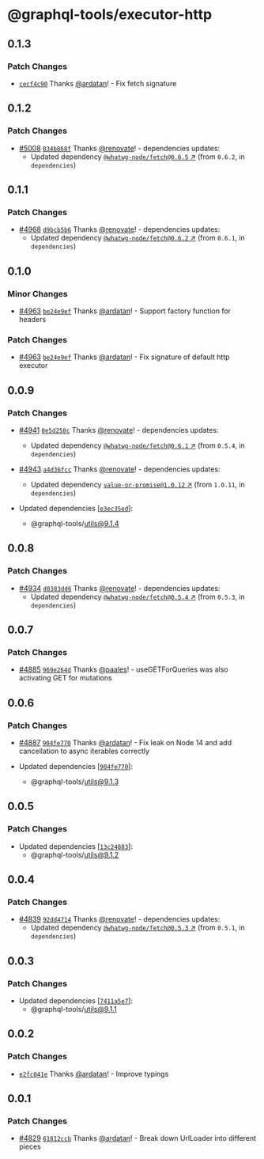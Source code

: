 # @graphql-tools/executor-http

## 0.1.3

### Patch Changes

- [`cecf4c90`](https://github.com/ardatan/graphql-tools/commit/cecf4c90dc6b0cef51bc8ef7a54205455f4d94e4) Thanks [@ardatan](https://github.com/ardatan)! - Fix fetch signature

## 0.1.2

### Patch Changes

- [#5008](https://github.com/ardatan/graphql-tools/pull/5008) [`034b868f`](https://github.com/ardatan/graphql-tools/commit/034b868f0121de122155a5432eb5d42081493db3) Thanks [@renovate](https://github.com/apps/renovate)! - dependencies updates:
  - Updated dependency [`@whatwg-node/fetch@0.6.5` ↗︎](https://www.npmjs.com/package/@whatwg-node/fetch/v/0.6.5) (from `0.6.2`, in `dependencies`)

## 0.1.1

### Patch Changes

- [#4968](https://github.com/ardatan/graphql-tools/pull/4968) [`d9bcb5b6`](https://github.com/ardatan/graphql-tools/commit/d9bcb5b642d7e9724cc1cc6499cf6cdcfd42c102) Thanks [@renovate](https://github.com/apps/renovate)! - dependencies updates:
  - Updated dependency [`@whatwg-node/fetch@0.6.2` ↗︎](https://www.npmjs.com/package/@whatwg-node/fetch/v/0.6.2) (from `0.6.1`, in `dependencies`)

## 0.1.0

### Minor Changes

- [#4963](https://github.com/ardatan/graphql-tools/pull/4963) [`be24e9ef`](https://github.com/ardatan/graphql-tools/commit/be24e9efaaf0f159e32d8f6271275df202240ad5) Thanks [@ardatan](https://github.com/ardatan)! - Support factory function for headers

### Patch Changes

- [#4963](https://github.com/ardatan/graphql-tools/pull/4963) [`be24e9ef`](https://github.com/ardatan/graphql-tools/commit/be24e9efaaf0f159e32d8f6271275df202240ad5) Thanks [@ardatan](https://github.com/ardatan)! - Fix signature of default http executor

## 0.0.9

### Patch Changes

- [#4941](https://github.com/ardatan/graphql-tools/pull/4941) [`0e5d250c`](https://github.com/ardatan/graphql-tools/commit/0e5d250cbac7ab003c45020b5ea464a8924eed01) Thanks [@renovate](https://github.com/apps/renovate)! - dependencies updates:

  - Updated dependency [`@whatwg-node/fetch@0.6.1` ↗︎](https://www.npmjs.com/package/@whatwg-node/fetch/v/0.6.1) (from `0.5.4`, in `dependencies`)

- [#4943](https://github.com/ardatan/graphql-tools/pull/4943) [`a4d36fcc`](https://github.com/ardatan/graphql-tools/commit/a4d36fccce6113843a55b77c96328727f4c748bc) Thanks [@renovate](https://github.com/apps/renovate)! - dependencies updates:
  - Updated dependency [`value-or-promise@1.0.12` ↗︎](https://www.npmjs.com/package/value-or-promise/v/1.0.12) (from `1.0.11`, in `dependencies`)
- Updated dependencies [[`e3ec35ed`](https://github.com/ardatan/graphql-tools/commit/e3ec35ed27d4a329739c8da6be06ce74c8f25591)]:
  - @graphql-tools/utils@9.1.4

## 0.0.8

### Patch Changes

- [#4934](https://github.com/ardatan/graphql-tools/pull/4934) [`d0383dd6`](https://github.com/ardatan/graphql-tools/commit/d0383dd664e74e653bd933b5e4aefd3ea77b5a52) Thanks [@renovate](https://github.com/apps/renovate)! - dependencies updates:
  - Updated dependency [`@whatwg-node/fetch@0.5.4` ↗︎](https://www.npmjs.com/package/@whatwg-node/fetch/v/0.5.4) (from `0.5.3`, in `dependencies`)

## 0.0.7

### Patch Changes

- [#4885](https://github.com/ardatan/graphql-tools/pull/4885) [`969e264d`](https://github.com/ardatan/graphql-tools/commit/969e264df43bab2a7d0d21c09cb3d73c938b0895) Thanks [@paales](https://github.com/paales)! - useGETForQueries was also activating GET for mutations

## 0.0.6

### Patch Changes

- [#4887](https://github.com/ardatan/graphql-tools/pull/4887) [`904fe770`](https://github.com/ardatan/graphql-tools/commit/904fe770a355ee3d79464c3bbf0375d2dcd64759) Thanks [@ardatan](https://github.com/ardatan)! - Fix leak on Node 14 and add cancellation to async iterables correctly

- Updated dependencies [[`904fe770`](https://github.com/ardatan/graphql-tools/commit/904fe770a355ee3d79464c3bbf0375d2dcd64759)]:
  - @graphql-tools/utils@9.1.3

## 0.0.5

### Patch Changes

- Updated dependencies [[`13c24883`](https://github.com/ardatan/graphql-tools/commit/13c24883004d5330f7402cb20566e37535c5729b)]:
  - @graphql-tools/utils@9.1.2

## 0.0.4

### Patch Changes

- [#4839](https://github.com/ardatan/graphql-tools/pull/4839) [`92dd4714`](https://github.com/ardatan/graphql-tools/commit/92dd4714acc3881f0bccf5734339c4f34f9fe2d4) Thanks [@renovate](https://github.com/apps/renovate)! - dependencies updates:
  - Updated dependency [`@whatwg-node/fetch@0.5.3` ↗︎](https://www.npmjs.com/package/@whatwg-node/fetch/v/0.5.3) (from `0.5.1`, in `dependencies`)

## 0.0.3

### Patch Changes

- Updated dependencies [[`7411a5e7`](https://github.com/ardatan/graphql-tools/commit/7411a5e71a8138d9ccfe907b1fb01e62fcbb0cdb)]:
  - @graphql-tools/utils@9.1.1

## 0.0.2

### Patch Changes

- [`e2fc041e`](https://github.com/ardatan/graphql-tools/commit/e2fc041e6f751c70efc20e8a02cbf88da0b905d2) Thanks [@ardatan](https://github.com/ardatan)! - Improve typings

## 0.0.1

### Patch Changes

- [#4829](https://github.com/ardatan/graphql-tools/pull/4829) [`61812ccb`](https://github.com/ardatan/graphql-tools/commit/61812ccb97d6e179e74d72661dd0736f6ca0a7ff) Thanks [@ardatan](https://github.com/ardatan)! - Break down UrlLoader into different pieces
